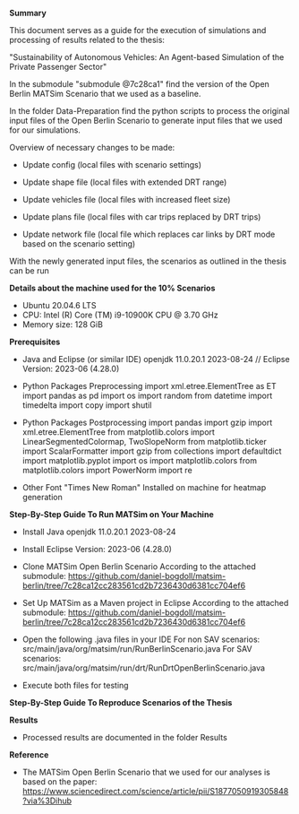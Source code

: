 **Summary**

This document serves as a guide for the execution of simulations and processing of results related to the thesis: 

"Sustainability of Autonomous Vehicles: An Agent-based Simulation of the Private Passenger Sector"

In the submodule "submodule @7c28ca1" find the version of the Open Berlin MATSim Scenario that we used as a baseline.

In the folder Data-Preparation find the python scripts to process the original input files of the Open Berlin Scenario to generate input files that we used for our simulations.

Overview of necessary changes to be made:

- Update config (local files with scenario settings)
   
- Update shape file (local files with extended DRT range)
  
- Update vehicles file (local files with increased fleet size)

- Update plans file (local files with car trips replaced by DRT trips)

- Update network file (local file which replaces car links by DRT mode based on the scenario setting)

With the newly generated input files, the scenarios as outlined in the thesis can be run



**Details about the machine used for the 10% Scenarios**
- Ubuntu 20.04.6 LTS
- CPU: Intel (R) Core (TM) i9-10900K CPU @ 3.70 GHz
- Memory size: 128 GiB



**Prerequisites**

- Java and Eclipse (or similar IDE)
	openjdk 11.0.20.1 2023-08-24 // Eclipse Version: 2023-06 (4.28.0)
	
- Python Packages Preprocessing
	import xml.etree.ElementTree as ET
	import pandas as pd
	import os
	import random
	from datetime import timedelta
	import copy
	import shutil

- Python Packages Postprocessing 
	import pandas 
	import gzip
	import xml.etree.ElementTree 
	from matplotlib.colors import LinearSegmentedColormap, TwoSlopeNorm 
	from matplotlib.ticker import ScalarFormatter 
	import gzip from collections 
	import defaultdict 
	import matplotlib.pyplot 
	import os 
	import matplotlib.colors 
	from matplotlib.colors 
	import PowerNorm 
	import re
	
- Other
	Font "Times New Roman" Installed on machine for heatmap generation		



**Step-By-Step Guide To Run MATSim on Your Machine**

- Install Java
	openjdk 11.0.20.1 2023-08-24
- Install Eclipse
	Version: 2023-06 (4.28.0)
- Clone MATSim Open Berlin Scenario 
	According to the attached submodule: https://github.com/daniel-bogdoll/matsim-berlin/tree/7c28ca12cc283561cd2b7236430d6381cc704ef6
- Set Up MATSim as a Maven project in Eclipse
	According to the attached submodule: https://github.com/daniel-bogdoll/matsim-berlin/tree/7c28ca12cc283561cd2b7236430d6381cc704ef6
- Open the following .java files in your IDE
	For non SAV scenarios: src/main/java/org/matsim/run/RunBerlinScenario.java
	For SAV scenarios: src/main/java/org/matsim/run/drt/RunDrtOpenBerlinScenario.java
	
- Execute both files for testing



**Step-By-Step Guide To Reproduce Scenarios of the Thesis**




**Results**
- Processed results are documented in the folder Results 

**Reference**
- The MATSim Open Berlin Scenario that we used for our analyses is based on the paper: https://www.sciencedirect.com/science/article/pii/S1877050919305848?via%3Dihub



